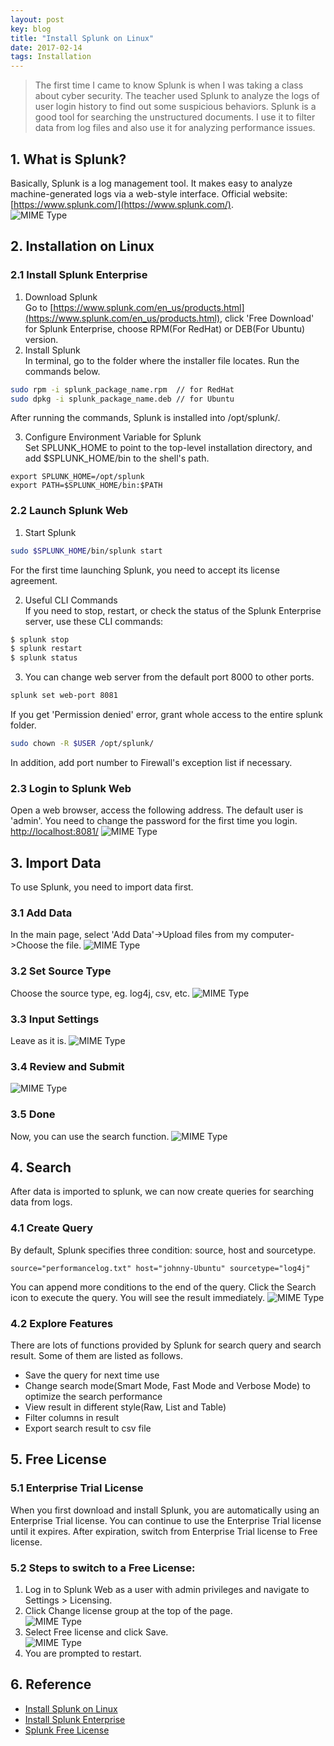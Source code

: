 ```yaml
---
layout: post
key: blog
title: "Install Splunk on Linux"
date: 2017-02-14
tags: Installation
---
```


> The first time I came to know Splunk is when I was taking a class about cyber security. The teacher used Splunk to analyze the logs of user login history to find out some suspicious behaviors. Splunk is a good tool for searching the unstructured documents. I use it to filter data from log files and also use it for analyzing performance issues.

## 1. What is Splunk?  
Basically, Splunk is a log management tool. It makes easy to analyze machine-generated logs via a web-style interface. Official website: [https://www.splunk.com/](https://www.splunk.com/).  
![MIME Type](/public/pics/2017-02-14/splunk.png)  

## 2. Installation on Linux
### 2.1 Install Splunk Enterprise
1) Download Splunk  
Go to [https://www.splunk.com/en_us/products.html](https://www.splunk.com/en_us/products.html), click 'Free Download' for Splunk Enterprise, choose RPM(For RedHat) or DEB(For Ubuntu) version.  
2) Install Splunk  
In terminal, go to the folder where the installer file locates. Run the commands below.  

```sh
sudo rpm -i splunk_package_name.rpm  // for RedHat
sudo dpkg -i splunk_package_name.deb // for Ubuntu
```

After running the commands, Splunk is installed into /opt/splunk/.

3) Configure Environment Variable for Splunk  
Set SPLUNK_HOME to point to the top-level installation directory, and add $SPLUNK_HOME/bin to the shell's path.

```shell
export SPLUNK_HOME=/opt/splunk
export PATH=$SPLUNK_HOME/bin:$PATH
```

### 2.2 Launch Splunk Web
1) Start Splunk
```sh
sudo $SPLUNK_HOME/bin/splunk start
```
For the first time launching Splunk, you need to accept its license agreement.

2) Useful CLI Commands  
If you need to stop, restart, or check the status of the Splunk Enterprise server, use these CLI commands:
```sh
$ splunk stop
$ splunk restart
$ splunk status
```

3) You can change web server from the default port 8000 to other ports.
```sh
splunk set web-port 8081
```
If you get 'Permission denied' error, grant whole access to the entire splunk folder.
```sh
sudo chown -R $USER /opt/splunk/
```
In addition, add port number to Firewall's exception list if necessary.

### 2.3 Login to Splunk Web
Open a web browser, access the following address. The default user is 'admin'. You need to change the password for the first time you login.  
[http://localhost:8081/](http://localhost:8081/)
![MIME Type](/public/pics/2017-02-14/login.png)  

## 3. Import Data
To use Splunk, you need to import data first.
### 3.1 Add Data
In the main page, select 'Add Data'->Upload files from my computer->Choose the file.
![MIME Type](/public/pics/2017-02-14/main.png)  
### 3.2 Set Source Type
Choose the source type, eg. log4j, csv, etc.
![MIME Type](/public/pics/2017-02-14/sourcetype.png)  
### 3.3 Input Settings
Leave as it is.
![MIME Type](/public/pics/2017-02-14/inputsettings.png)  
### 3.4 Review and Submit
![MIME Type](/public/pics/2017-02-14/review.png)  
### 3.5 Done
Now, you can use the search function.
![MIME Type](/public/pics/2017-02-14/finished.png)  

## 4. Search
After data is imported to splunk, we can now create queries for searching data from logs.
### 4.1 Create Query
By default, Splunk specifies three condition: source, host and sourcetype.
```
source="performancelog.txt" host="johnny-Ubuntu" sourcetype="log4j"
```
You can append more conditions to the end of the query. Click the Search icon to execute the query. You will see the result immediately.
![MIME Type](/public/pics/2017-02-14/search.png)  

### 4.2 Explore Features
There are lots of functions provided by Splunk for search query and search result. Some of them are listed as follows.
* Save the query for next time use
* Change search mode(Smart Mode, Fast Mode and Verbose Mode) to optimize the search performance
* View result in different style(Raw, List and Table)
* Filter columns in result
* Export search result to csv file

## 5. Free License
### 5.1 Enterprise Trial License
When you first download and install Splunk, you are automatically using an Enterprise Trial license. You can continue to use the Enterprise Trial license until it expires. After expiration, switch from Enterprise Trial license to Free license.

### 5.2 Steps to switch to a Free License:  
1) Log in to Splunk Web as a user with admin privileges and navigate to Settings > Licensing.  
2) Click Change license group at the top of the page.  
![MIME Type](/public/pics/2017-02-14/license.png)  
3) Select Free license and click Save.  
![MIME Type](/public/pics/2017-02-14/free.png)  
4) You are prompted to restart.  

## 6. Reference
* [Install Splunk on Linux](http://docs.splunk.com/Documentation/Splunk/6.6.2/Installation/InstallonLinux)  
* [Install Splunk Enterprise](http://docs.splunk.com/Documentation/Splunk/6.6.2/SearchTutorial/InstallSplunk)
* [Splunk Free License](http://docs.splunk.com/Documentation/Splunk/6.6.2/Admin/MoreaboutSplunkFree)
